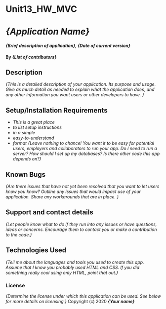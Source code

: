 # Unit13_HW_MVC
# _{Application Name}_
#### _{Brief description of application}, {Date of current version}_
#### By _**{List of contributors}**_
## Description
_{This is a detailed description of your application. Its purpose and usage.  Give as much detail as needed to explain what the application does, and any other information you want users or other developers to have. }_
## Setup/Installation Requirements
* _This is a great place_
* _to list setup instructions_
* _in a simple_
* _easy-to-understand_
* _format_
_{Leave nothing to chance! You want it to be easy for potential users, employers and collaborators to run your app. Do I need to run a server? How should I set up my databases? Is there other code this app depends on?}_
## Known Bugs
_{Are there issues that have not yet been resolved that you want to let users know you know?  Outline any issues that would impact use of your application.  Share any workarounds that are in place. }_
## Support and contact details
_{Let people know what to do if they run into any issues or have questions, ideas or concerns.  Encourage them to contact you or make a contribution to the code.}_
## Technologies Used
_{Tell me about the languages and tools you used to create this app. Assume that I know you probably used HTML and CSS. If you did something really cool using only HTML, point that out.}_
### License
*{Determine the license under which this application can be used.  See below for more details on licensing.}*
Copyright (c) 2020 **_{Your name}_**